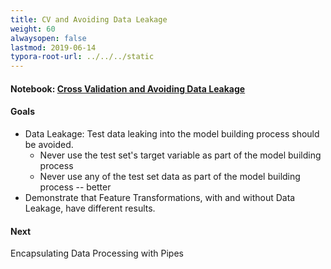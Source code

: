 ```yaml
---
title: CV and Avoiding Data Leakage
weight: 60
alwaysopen: false
lastmod: 2019-06-14
typora-root-url: ../../../static
---
```

#### Notebook: <a href="http://nbviewer.jupyter.org/github/sdiehl28/tutorial-jupyter-notebooks/blob/master/projects/titanic/TitanicN04.ipynb" target="_blank">Cross Validation and Avoiding Data Leakage</a>
#### Goals  
* Data Leakage: Test data leaking into the model building process should be avoided.
  * Never use the test set's target variable as part of the model building process
  * Never use any of the test set data as part of the model building process -- better
* Demonstrate that Feature Transformations, with and without Data Leakage, have different results.

#### Next

Encapsulating Data Processing with Pipes
